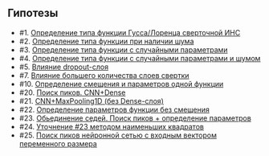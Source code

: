 ## Гипотезы

* \#1. [Определение типа функции Гусса/Лоренца сверточной ИНС](hypothesis/1.md)
* \#2. [Определение типа функции при наличии шума](hypothesis/2.md)
* \#3. [Определение типа функции с случайными параметрами](hypothesis/3.md)
* \#4. [Определение типа функции с случайными параметрами и шумом](hypothesis/4.md)
* \#5. [Влияние dropout-слоя](hypothesis/5.md)
* \#7. [Влияние большего количества слоев свертки](hypothesis/7.md)
* \#10. [Определение смещения и параметров одной функции](hypothesis/10.md)
* \#20. [Поиск пиков. CNN+Dense](hypothesis/20.md)
* \#21. [CNN+MaxPooling1D (без Dense-слоя)](hypothesis/21.md)
* \#22. [Определение параметров функции без смещения](hypothesis/22.md)
* \#23. [Обьединение седей. Поиск пиков + определение параметров](hypothesis/23.md)
* \#24. [Уточнение #23 методом наименьших квадратов](hypothesis/24.md)
* \#25. [Поиск пиков нейронной сетью с входным вектором переменного размера](hypothesis/25.md)

